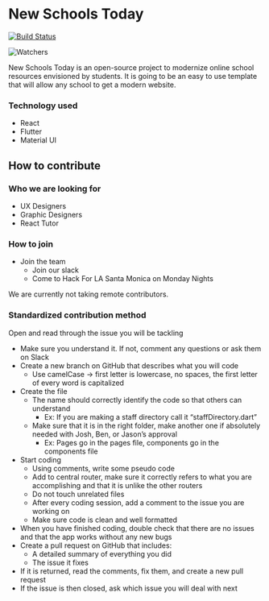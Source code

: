 # New Schools Today
[![Build Status](https://travis-ci.com/hackforla/new-schools-today.svg?branch=master)](https://travis-ci.com/hackforla/new-schools-today)

![Watchers](https://img.shields.io/github/watchers/hackforla/new-schools-today?label=Watchers&style=for-the-badge)

New Schools Today is an open-source project to modernize online school resources envisioned by students. It is going to be an easy to use template that will allow any school to get a modern website.


### Technology used

- React
- Flutter
- Material UI



## How to contribute

### Who we are looking for
- UX Designers
- Graphic Designers
- React Tutor

### How to join
- Join the team
  - Join our slack
  - Come to Hack For LA Santa Monica on Monday Nights

We are currently not taking remote contributors.

### Standardized contribution method
Open and read through the issue you will be tackling
- Make sure you understand it. If not, comment any questions or ask them on Slack
- Create a new branch on GitHub that describes what you will code
  - Use camelCase → first letter is lowercase, no spaces, the first letter of every word is capitalized
- Create the file
  - The name should correctly identify the code so that others can understand
    - Ex: If you are making a staff directory call it “staffDirectory.dart”
  - Make sure that it is in the right folder, make another one if absolutely needed with Josh, Ben, or Jason’s approval
    - Ex: Pages go in the pages file, components go in the components file
- Start coding
  - Using comments, write some pseudo code
  - Add to central router, make sure it correctly refers to what you are accomplishing and that it is unlike the other routers
  - Do not touch unrelated files
  - After every coding session, add a comment to the issue you are working on
  - Make sure code is clean and well formatted
- When you have finished coding, double check that there are no issues and that the app works without any new bugs
- Create a pull request on GitHub that includes:
  - A detailed summary of everything you did
  - The issue it fixes
- If it is returned, read the comments, fix them, and create a new pull request
- If the issue is then closed, ask which issue you will deal with next
